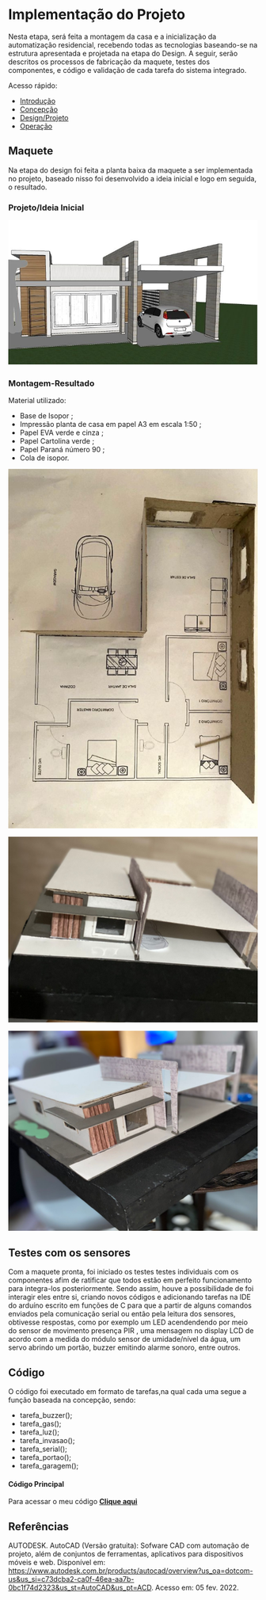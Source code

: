 # Implementação do Projeto

Nesta etapa, será feita a montagem da casa e a inicialização da automatização residencial, recebendo todas as tecnologias baseando-se na estrutura apresentada e projetada na etapa do Design. A seguir, serão descritos os processos de fabricação da maquete, testes dos componentes, e código e validação de cada tarefa do sistema integrado.

Acesso rápido:  
 - [Introdução](./introdução.md)
  - [Concepção](./concepção.md)
  - [Design/Projeto](./design.md)
  - [Operação](./operação.md)

## Maquete

Na etapa do design foi feita a planta baixa da maquete a ser implementada no projeto, baseado nisso foi desenvolvido a ideia inicial e logo em seguida, o resultado.

### Projeto/Ideia Inicial 

![Diagrama](https://github.com/thaislisatchok/Projeto-Integrador-II/blob/main/figuras.md/maquete%20residencial.png)

### Montagem-Resultado
 Material utilizado:
 
- Base de Isopor ;
 - Impressão planta de casa em papel A3 em escala 1:50 ;
 - Papel EVA verde e cinza ; 
 - Papel Cartolina verde ; 
- Papel Paraná número 90 ; 
- Cola de isopor.
 
![Diagrama](https://github.com/thaislisatchok/Projeto-Integrador-II/blob/main/figuras.md/maquete1.jpg)

![Diagrama](https://github.com/thaislisatchok/Projeto-Integrador-II/blob/main/figuras.md/maquete2.jpg)

![Diagrama](https://github.com/thaislisatchok/Projeto-Integrador-II/blob/main/figuras.md/maquete3.jpg)

## Testes com os sensores

Com a maquete pronta, foi iniciado os testes testes individuais com os componentes afim de ratificar que todos estão em perfeito funcionamento para integra-los posteriormente.
Sendo assim, houve a possibilidade de foi interagir eles entre si, criando novos códigos e adicionando tarefas na IDE do arduíno escrito em funções de C para que a partir de alguns comandos enviados pela comunicação serial ou então pela leitura dos sensores, obtivesse respostas, como por exemplo um LED acendendendo por meio do sensor de movimento presença PIR , uma mensagem no display LCD de acordo com a medida do módulo sensor de umidade/nível da água, um servo abrindo um portão, buzzer emitindo alarme sonoro, entre outros.

## Código

O código foi executado em formato de tarefas,na qual cada uma segue a função baseada na concepção, sendo: 
  
  * tarefa_buzzer();
  * tarefa_gas();
  * tarefa_luz();
  * tarefa_invasao();
  * tarefa_serial();
  * tarefa_portao();
  * tarefa_garagem();
  
  #### Código Principal

Para acessar o meu código [**Clique aqui**](./Código.md/casa_domotica.ino)




## Referências

AUTODESK. AutoCAD (Versão gratuita): Sofware CAD com automação de projeto, além de conjuntos de ferramentas, aplicativos para dispositivos móveis e web. Disponível em: https://www.autodesk.com.br/products/autocad/overview?us_oa=dotcom-us&us_si=c73dcba2-ca0f-46ea-aa7b-0bc1f74d2323&us_st=AutoCAD&us_pt=ACD. Acesso em: 05 fev. 2022.
